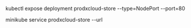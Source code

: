 kubectl expose deployment prodxcloud-store --type=NodePort --port=80

minikube service prodxcloud-store --url